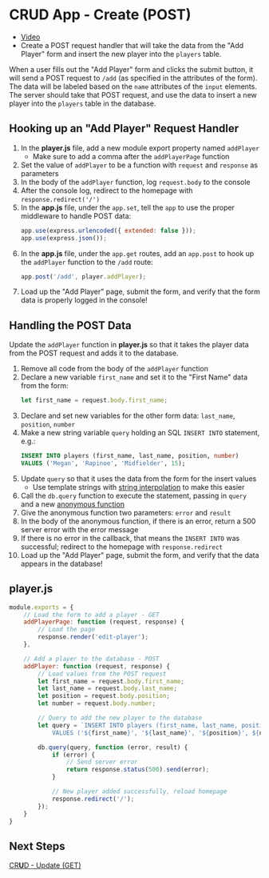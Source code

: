 # **C**RUD App - Create (POST)
- [Video](https://www.youtube.com/watch?v=aTndTNIx498&list=PL1P_sExxi-9PSNwmays_UE8JYllVu7P7u&index=50)
- Create a POST request handler that will take the data from the "Add Player" form and insert the new player into the `players` table. 

When a user fills out the "Add Player" form and clicks the submit button, it will send a POST request to `/add` (as specified in the attributes of the form). The data will be labeled based on the `name` attributes of the `input` elements. The server should take that POST request, and use the data to insert a new player into the `players` table in the database.

## Hooking up an "Add Player" Request Handler
1. In the **player.js** file, add a new module export property named `addPlayer`
    - Make sure to add a comma after the `addPlayerPage` function
1. Set the value of `addPlayer` to be a function with `request` and `response` as parameters
1. In the body of the `addPlayer` function, log `request.body` to the console
1. After the console log, redirect to the homepage with `response.redirect('/')`
1. In the **app.js** file, under the `app.set`, tell the `app` to use the proper middleware to handle POST data:
    ```js
    app.use(express.urlencoded({ extended: false }));
    app.use(express.json());
    ```
1. In the **app.js** file, under the `app.get` routes, add an `app.post` to hook up the `addPlayer` function to the `/add` route:
    ```js
    app.post('/add', player.addPlayer);
    ```
1. Load up the "Add Player" page, submit the form, and verify that the form data is properly logged in the console!


## Handling the POST Data
Update the `addPlayer` function in **player.js** so that it takes the player data from the POST request and adds it to the database.

1. Remove all code from the body of the `addPlayer` function
1. Declare a new variable `first_name` and set it to the "First Name" data from the form:
    ```js
    let first_name = request.body.first_name;
    ```
1. Declare and set new variables for the other form data: `last_name`, `position`, `number`
1. Make a new string variable `query` holding an SQL `INSERT INTO` statement, e.g.:
    ```sql
    INSERT INTO players (first_name, last_name, position, number)
    VALUES ('Megan', 'Rapinoe', 'Midfielder', 15);
    ```
1. Update `query` so that it uses the data from the form for the insert values
    - Use template strings with [string interpolation](https://developer.mozilla.org/en-US/docs/Web/JavaScript/Reference/Template_literals#Expression_interpolation) to make this easier
1. Call the `db.query` function to execute the statement, passing in `query` and a new [anonymous function](https://en.wikibooks.org/wiki/JavaScript/Anonymous_functions)
1. Give the anonymous function two parameters: `error` and `result`
1. In the body of the anonymous function, if there is an error, return a 500 server error with the error message
1. If there is no error in the callback, that means the `INSERT INTO` was successful; redirect to the homepage with `response.redirect`
1. Load up the "Add Player" page, submit the form, and verify that the data appears in the database!

## **player.js**
```js
module.exports = {
    // Load the form to add a player - GET
    addPlayerPage: function (request, response) {
        // Load the page
        response.render('edit-player');
    },

    // Add a player to the database - POST
    addPlayer: function (request, response) {
        // Load values from the POST request
        let first_name = request.body.first_name;
        let last_name = request.body.last_name;
        let position = request.body.position;
        let number = request.body.number;

        // Query to add the new player to the database
        let query = `INSERT INTO players (first_name, last_name, position, number)
            VALUES ('${first_name}', '${last_name}', '${position}', ${number});`;

        db.query(query, function (error, result) {
            if (error) {
                // Send server error
                return response.status(500).send(error);
            }

            // New player added successfully, reload homepage
            response.redirect('/');
        });
    }
}
```

## Next Steps
[CR**U**D - Update (GET)](CrudAppUpdateGet.md)